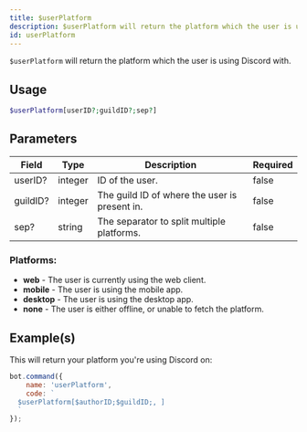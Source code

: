 ```yaml
---
title: $userPlatform
description: $userPlatform will return the platform which the user is using Discord with.
id: userPlatform
---
```


`$userPlatform` will return the platform which the user is using Discord with.

## Usage

```php
$userPlatform[userID?;guildID?;sep?]
```

## Parameters

| Field    | Type    | Description                                   | Required |
| -------- | ------- | --------------------------------------------- | -------- |
| userID?  | integer | ID of the user.                               | false    |
| guildID? | integer | The guild ID of where the user is present in. | false    |
| sep?     | string  | The separator to split multiple platforms.    | false    |

### Platforms:
- **web** - The user is currently using the web client.
- **mobile** - The user is using the mobile app.
- **desktop** - The user is using the desktop app.
- **none** - The user is either offline, or unable to fetch the platform.

## Example(s)

This will return your platform you're using Discord on:

```javascript
bot.command({
    name: 'userPlatform',
    code: `
  $userPlatform[$authorID;$guildID;, ]
  `
});
```
